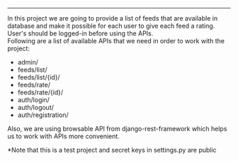 ***
In this project we are going to provide a list of feeds that are available in 
database and make it possible for each user to give each feed a rating. 
User's should be logged-in before using the APIs.
<br>
Following are a list of available APIs that we need in order to work with the project:
- admin/
- feeds/list/ 
- feeds/list/{id}/
- feeds/rate/
- feeds/rate/{id}/
- auth/login/
- auth/logout/
- auth/registration/

Also, we are using browsable API from django-rest-framework which helps us to work with
APIs more convenient. 

*Note that this is a test project and secret keys in settings.py are public
